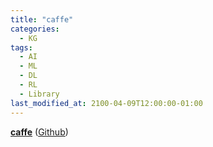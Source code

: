 ```yaml
---
title: "caffe"
categories:
  - KG
tags:
  - AI
  - ML
  - DL
  - RL
  - Library
last_modified_at: 2100-04-09T12:00:00-01:00
---
```


**[caffe](http://caffe.berkeleyvision.org/)** ([Github](https://github.com/BVLC/caffe))